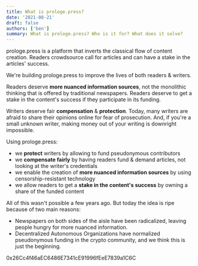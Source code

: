 ```yaml
---
title: What is prologe.press?
date: '2021-08-21'
draft: false
authors: ['ben']
summary: What is prologe.press? Who is it for? What does it solve?
---
```


prologe.press is a platform that inverts the classical flow of content creation. Readers crowdsource call for articles and can have a stake in the articles' success.

We're building prologe.press to improve the lives of both readers & writers.

Readers deserve **more nuanced information sources**, not the monolithic thinking that is offered by traditional newspapers. Readers deserve to get a stake in the content's success if they participate in its funding.

Writers deserve fair **compensation** & **protection**. Today, many writers are afraid to share their opinions online for fear of prosecution. And, if you're a small unknown writer, making money out of your writing is downright impossible.

Using prologe.press:

- we **protect** writers by allowing to fund pseudonymous contributors
- we **compensate fairly** by having readers fund & demand articles, not looking at the writer's credentials
- we enable the creation of **more nuanced information sources** by using censorship-resistant technology
- we allow readers to get a **stake in the content's success** by owning a share of the funded content

All of this wasn't possible a few years ago. But today the idea is ripe because of two main reasons:

- Newspapers on both sides of the aisle have been radicalized, leaving people hungry for more nuanced information.
- Decentralized Autonomous Organizations have normalized pseudonymous funding in the crypto community, and we think this is just the beginning.

0x26Cc4f46aEC6486E7341cE91996fEeE7839a1C6C
